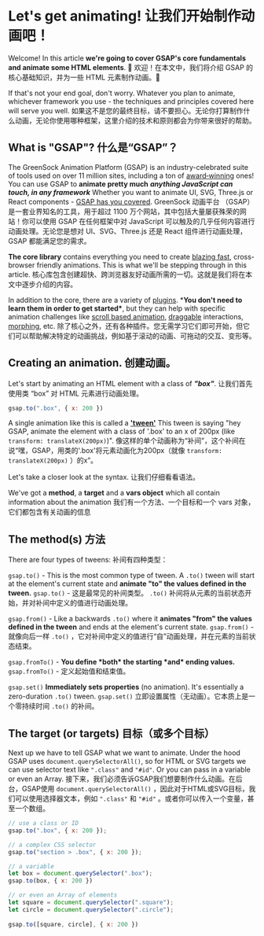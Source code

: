 # Let's get animating! 让我们开始制作动画吧！

Welcome! In this article **we're going to cover GSAP's core fundamentals and animate some HTML elements**. 🥳
欢迎！在本文中，我们将介绍 GSAP 的核心基础知识，并为一些 HTML 元素制作动画。🥳

If that's not your end goal, don't worry. Whatever you plan to animate, whichever framework you use - the techniques and principles covered here will serve you well.
如果这不是您的最终目标，请不要担心。无论你打算制作什么动画，无论你使用哪种框架，这里介绍的技术和原则都会为你带来很好的帮助。

## What is "GSAP"? 什么是“GSAP”？

The GreenSock Animation Platform (GSAP) is an industry-celebrated suite of tools used on over 11 million sites, including a ton of [award‑winning](https://www.awwwards.com/websites/gsap-animation) ones! You can use GSAP to **animate pretty much** ***anything JavaScript can touch, in any framework*** Whether you want to animate UI, SVG, Three.js or React components - [GSAP has you covered](https://gsap.com/why-gsap).
GreenSock 动画平台 （GSAP） 是一套业界知名的工具，用于超过 1100 万个网站，其中包括大量屡获殊荣的网站！你可以使用 GSAP 在任何框架中对 JavaScript 可以触及的几乎任何内容进行动画处理。无论您是想对 UI、SVG、Three.js 还是 React 组件进行动画处理，GSAP 都能满足您的需求。

**The core library** contains everything you need to create [blazing fast](https://gsap.com/js/speed.html), cross-browser friendly animations. This is what we'll be stepping through in this article.
核心库包含创建超快、跨浏览器友好动画所需的一切。这就是我们将在本文中逐步介绍的内容。

In addition to the core, there are a variety of [plugins](https://gsap.com/docs/v3/Plugins/). ***You don't need to learn them in order to get started\***, but they can help with specific animation challenges like [scroll based animation](https://gsap.com/docs/v3/Plugins/ScrollTrigger), [draggable](https://gsap.com/docs/v3/Plugins/Draggable) interactions, [morphing](https://gsap.com/docs/v3/Plugins/MorphSVGPlugin), etc.
除了核心之外，还有各种插件。您无需学习它们即可开始，但它们可以帮助解决特定的动画挑战，例如基于滚动的动画、可拖动的交互、变形等。

## Creating an animation.[](https://gsap.com/resources/get-started#creating-an-animation) 创建动画。

Let's start by animating an HTML element with a class of ***"box"***.
让我们首先使用类 “box” 对 HTML 元素进行动画处理。

```js
gsap.to(".box", { x: 200 })
```

A single animation like this is called a **['tween'](https://gsap.com/docs/v3/tween/)** This tween is saying "hey GSAP, animate the element with a class of '.box' to an x of 200px (like `transform: translateX(200px)`)".
像这样的单个动画称为“补间”，这个补间在说“嘿，GSAP，用类的'.box'将元素动画化为200px（就像 `transform: translateX(200px)` ）的x”。

Let's take a closer look at the syntax.
让我们仔细看看语法。

We've got a **method**, a **target** and a **vars object** which all contain information about the animation
我们有一个方法、一个目标和一个 vars 对象，它们都包含有关动画的信息

## **The method(s) 方法**

There are four types of tweens:
补间有四种类型：

`gsap.to()` - This is the most common type of tween. A `.to()` tween will start at the element's current state and **animate "to" the values defined in the tween.**
`gsap.to()` - 这是最常见的补间类型。 `.to()` 补间将从元素的当前状态开始，并对补间中定义的值进行动画处理。

`gsap.from()` - Like a backwards `.to()` where it **animates "from" the values defined in the tween** and ends at the element's current state.
`gsap.from()` - 就像向后一样 `.to()` ，它对补间中定义的值进行“自”动画处理，并在元素的当前状态结束。

`gsap.fromTo()` - **You define \*both\* the starting \*and\* ending values.**
`gsap.fromTo()` - 定义起始值和结束值。

`gsap.set()` **Immediately sets properties** (no animation). It's essentially a zero-duration `.to()` tween.
`gsap.set()` 立即设置属性（无动画）。它本质上是一个零持续时间 `.to()` 的补间。

## **The target (or targets) 目标（或多个目标）**

Next up we have to tell GSAP what we want to animate. Under the hood GSAP uses `document.querySelectorAll()`, so for HTML or SVG targets we can use selector text like `".class"` and `"#id"`. Or you can pass in a variable or even an Array.
接下来，我们必须告诉GSAP我们想要制作什么动画。在后台，GSAP使用 `document.querySelectorAll()` ，因此对于HTML或SVG目标，我们可以使用选择器文本，例如 `".class"` 和 `"#id"` 。或者你可以传入一个变量，甚至一个数组。

```js
// use a class or ID
gsap.to(".box", { x: 200 });

// a complex CSS selector
gsap.to("section > .box", { x: 200 });

// a variable
let box = document.querySelector(".box");
gsap.to(box, { x: 200 })

// or even an Array of elements
let square = document.querySelector(".square");
let circle = document.querySelector(".circle");
                                      
gsap.to([square, circle], { x: 200 })
```